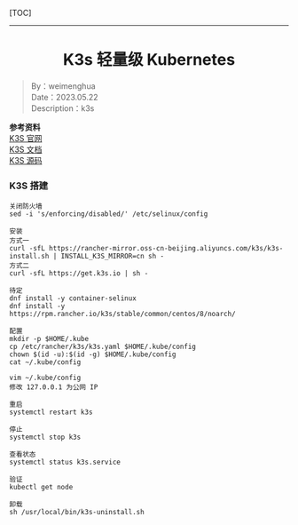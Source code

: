 [TOC]

---

<h1 align="center">K3s 轻量级 Kubernetes</h1>

> By：weimenghua  
> Date：2023.05.22   
> Description：k3s

**参考资料**  
[K3S 官网](https://k3s.io/)  
[K3S 文档](https://docs.rancher.cn/docs/k3s/_index)  
[K3S 源码](https://github.com/k3s-io/k3s)  



### K3S 搭建
```
关闭防火墙
sed -i 's/enforcing/disabled/' /etc/selinux/config

安装
方式一
curl -sfL https://rancher-mirror.oss-cn-beijing.aliyuncs.com/k3s/k3s-install.sh | INSTALL_K3S_MIRROR=cn sh -
方式二
curl -sfL https://get.k3s.io | sh -

待定
dnf install -y container-selinux
dnf install -y https://rpm.rancher.io/k3s/stable/common/centos/8/noarch/

配置
mkdir -p $HOME/.kube
cp /etc/rancher/k3s/k3s.yaml $HOME/.kube/config
chown $(id -u):$(id -g) $HOME/.kube/config
cat ~/.kube/config

vim ~/.kube/config
修改 127.0.0.1 为公网 IP

重启
systemctl restart k3s

停止
systemctl stop k3s

查看状态
systemctl status k3s.service

验证
kubectl get node

卸载
sh /usr/local/bin/k3s-uninstall.sh
```